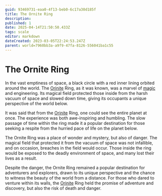 ```yaml
---
guid: 93469731-eaa0-4f13-beb0-6c17a30d185f
title: The Ornite Ring
description: 
published: 1
date: 2025-04-14T21:50:50.433Z
tags: scale
editor: markdown
dateCreated: 2023-03-05T22:24:53.247Z
parent: world=7960bb3a-a9f9-47fa-8126-556041ba1c55
---
```


# The Ornite Ring

In the vast emptiness of space, a black circle with a red inner lining orbited around the world. The [Orinite](/raw/20250501/deity/orinite.md) Ring, as it was known, was a marvel of [magic](/structure/mechanic/magic.md) and engineering. Its magical field protected those inside from the harsh vacuum of space and slowed down time, giving its occupants a unique perspective of the world below.

It was said that from the [Orinite](/raw/20250501/deity/orinite.md) Ring, one could see the entire planet at once. The experience was both awe-inspiring and humbling. The slow passage of time within the ring made it a popular destination for those seeking a respite from the hurried pace of life on the planet below.

The Ornite Ring was a place of wonder and mystery, but also of danger. The magical field that protected it from the vacuum of space was not infallible, and on occasion, breaches in the field would occur. Those inside the ring would be exposed to the deadly environment of space, and many lost their lives as a result.

Despite the danger, the Ornite Ring remained a popular destination for adventurers and explorers, drawn to its unique perspective and the chance to witness the beauty of the world from a distance. For those who dared to venture within its walls, the [Orinite](/raw/20250501/deity/orinite.md) Ring held the promise of adventure and discovery, but also the risk of death and danger.
